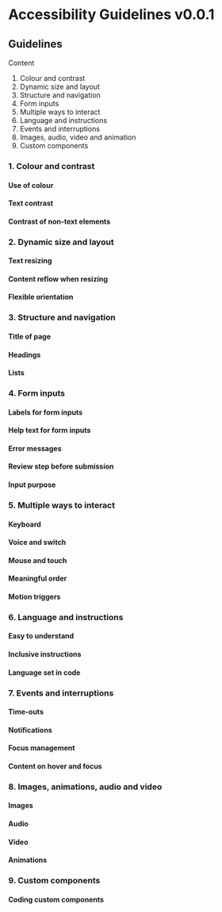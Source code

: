 # Accessibility Guidelines v0.0.1

## Guidelines

Content
1. Colour and contrast
2. Dynamic size and layout
3. Structure and navigation
4. Form inputs
5. Multiple ways to interact
6. Language and instructions
7. Events and interruptions
8. Images, audio, video and animation
9. Custom components

### 1. Colour and contrast

#### Use of colour

#### Text contrast

#### Contrast of non-text elements

### 2. Dynamic size and layout

#### Text resizing

#### Content reflow when resizing

#### Flexible orientation

### 3. Structure and navigation

#### Title of page

#### Headings

#### Lists

### 4. Form inputs

#### Labels for form inputs

#### Help text for form inputs

#### Error messages

#### Review step before submission

#### Input purpose

### 5. Multiple ways to interact

#### Keyboard

#### Voice and switch

#### Mouse and touch

#### Meaningful order

#### Motion triggers

### 6. Language and instructions

#### Easy to understand

#### Inclusive instructions

#### Language set in code

### 7. Events and interruptions

#### Time-outs

#### Notifications

#### Focus management

#### Content on hover and focus

### 8. Images, animations, audio and video

#### Images

#### Audio

#### Video

#### Animations

### 9. Custom components

#### Coding custom components





